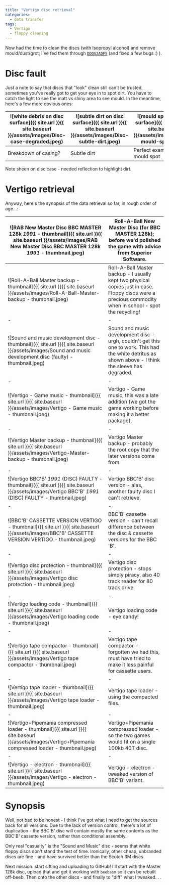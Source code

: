 ```yaml
---
title: "Vertigo disc retrieval"
categories:
  - data transfer
tags:
  - Vertigo
  - floppy cleaning
---
```


Now had the time to clean the discs (with Isopropyl alcohol) and remove mould/dust/grot; I've fed them through [`DDOS2ADFS`](https://github.com/dr-grim/beeb-utils/blob/main/DDOS2ADFS/README.md) (and fixed a few bugs :) ).

# Disc fault
Just a note to say that discs that "look" clean still can't be trusted, sometimes you've really got to get your eye in to spot dirt. You have to catch the light to see the matt vs shiny area to see mould. In the meantime, here's a few more obvious ones:

![white debris on disc surface]({{ site.url }}{{ site.baseurl }}/assets/images/Disc-case-degraded.jpeg) | ![subtle dirt on disc surface]({{ site.url }}{{ site.baseurl }}/assets/images/Disc-subtle-dirt.jpeg) | ![mould spot on disc surface]({{ site.url }}{{ site.baseurl }}/assets/images/Disc-mould-spot.jpeg)
-|-|-
Breakdown of casing? | Subtle dirt  | Perfect example of a mould spot

Note sheen on disc case - needed reflection to highlight dirt.

# Vertigo retrieval
Anyway, here's the synopsis of the data retrieval so far, in rough order of age...:

![RAB New Master Disc BBC MASTER 128k *1991* - thumbnail]({{ site.url }}{{ site.baseurl }}/assets/images/RAB New Master Disc BBC MASTER 128k *1991* - thumbnail.jpeg) | Roll-A-Ball New Master Disc (for BBC MASTER 128k); before we'd polished the game with advice from Superior Software.
-|-
![Roll-A-Ball Master backup - thumbnail]({{ site.url }}{{ site.baseurl }}/assets/images/Roll-A-Ball-Master-backup - thumbnail.jpeg) | Roll-A-Ball Master backup - I usually kept two physical copies just in case. Floppy discs were a precious commodity when in school - spot the recycling!
-|-
![Sound and music development disc - thumbnail]({{ site.url }}{{ site.baseurl }}/assets/images/Sound and music development disc (faulty) - thumbnail.jpeg) | Sound and music development disc - urgh, couldn't get this one to work. This had the white detritus as shown above - I think the sleeve has degraded.
-|-
![Vertigo - Game music - thumbnail]({{ site.url }}{{ site.baseurl }}/assets/images/Vertigo - Game music - thumbnail.jpeg) | Vertigo - Game music, this was a late addition (we got the game working before making it a better package).
-|-
![Vertigo Master backup - thumbnail]({{ site.url }}{{ site.baseurl }}/assets/images/Vertigo-Master-backup - thumbnail.jpeg) | Vertigo Master backup - probably the root copy that the later versions come from.
-|-
![Vertigo BBC'B' *1991* (DISC) FAULTY - thumbnail]({{ site.url }}{{ site.baseurl }}/assets/images/Vertigo BBC'B' *1991* (DISC) FAULTY - thumbnail.jpeg) | Vertigo BBC'B' disc version - alas, another faulty disc I can't retrieve.
-|-
![BBC'B' CASSETTE VERSION VERTIGO - thumbnail]({{ site.url }}{{ site.baseurl }}/assets/images/BBC'B' CASSETTE VERSION VERTIGO - thumbnail.jpeg) | BBC'B' cassette version - can't recall difference between the disc & cassette versions for the BBC 'B'.
-|-
![Vertigo disc protection - thumbnail]({{ site.url }}{{ site.baseurl }}/assets/images/Vertigo disc protection - thumbnail.jpeg) | Vertigo disc protection - stops simply piracy, also 40 track reader for 80 track drive.
-|-
![Vertigo loading code - thumbnail]({{ site.url }}{{ site.baseurl }}/assets/images/Vertigo loading code - thumbnail.jpeg) | Vertigo loading code - eye candy!
-|-
![Vertigo tape compactor - thumbnail]({{ site.url }}{{ site.baseurl }}/assets/images/Vertigo tape compactor - thumbnail.jpeg) | Vertigo tape compactor - forgotten we had this, must have tried to make it less painful for cassette users.
-|-
![Vertigo tape loader - thumbnail]({{ site.url }}{{ site.baseurl }}/assets/images/Vertigo tape loader - thumbnail.jpeg) | Vertigo tape loader - using the compacted files.
-|-
![Vertigo+Pipemania compressed loader - thumbnail]({{ site.url }}{{ site.baseurl }}/assets/images/Vertigo+Pipemania compressed loader - thumbnail.jpeg) | Vertigo+Pipemania compressed loader - so the two games would fit on a single 100kb 40T disc.
-|-
![Vertigo - electron - thumbnail]({{ site.url }}{{ site.baseurl }}/assets/images/Vertigo - electron - thumbnail.jpeg) | Vertigo - electron - tweaked version of BBC'B' variant.

# Synopsis

Well, not bad to be honest - I think I've got what I need to get the sources back for all versions. Due to the lack of version control, there's a lot of duplication - the BBC'B' disc will contain mostly the same contents as the BBC'B' cassette version, rather than conditional assembly.

Only real "casualty" is the "Sound and Music" disc - seems that white floppy discs don't stand the test of time. Ironically, other cheap, unbranded discs are fine - and have survived better than the Scotch 3M discs.

Next mission: start sifting and uploading to GitHub! I'll start with the Master 128k disc, upload that and get it working with `beebasm` so it can be rebuilt off-beeb. Then onto the other discs - and finally to "diff" what I tweaked. . .